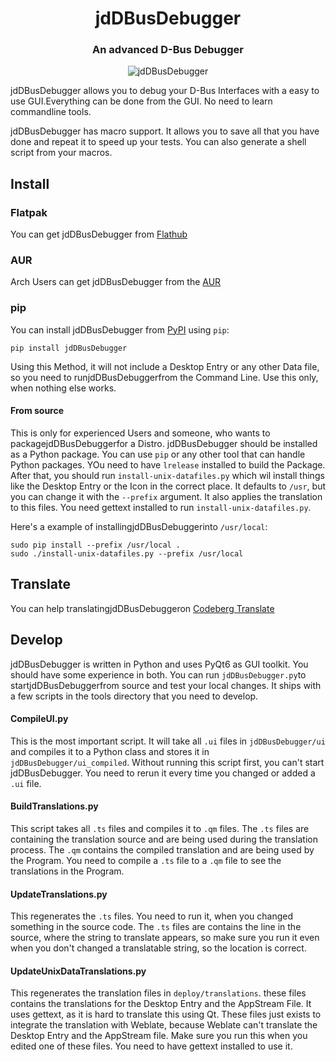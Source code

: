 <h1 align="center">jdDBusDebugger</h1>

<h3 align="center">An advanced D-Bus Debugger</h3>

<p align="center">
    <img alt="jdDBusDebugger" src="screenshots/MainWindow.png"/>
</p>

jdDBusDebugger allows you to debug your D-Bus Interfaces with a easy to use GUI.Everything can be done from the GUI. No need to learn commandline tools.

jdDBusDebugger has macro support. It allows you to save all that you have done and repeat it to speed up your tests. You can also generate a shell script from your macros.

## Install

### Flatpak
You can get jdDBusDebugger from [Flathub](https://flathub.org/apps/details/page.codeberg.JakobDev.jdDBusDebugger)

### AUR
Arch Users can get jdDBusDebugger from the [AUR](https://aur.archlinux.org/packages/jddesktopentryedit)

### pip
You can install jdDBusDebugger from [PyPI](https://pypi.org/project/jdDBusDebugger) using `pip`:
```shell
pip install jdDBusDebugger
```
Using this Method, it will not include a Desktop Entry or any other Data file, so you need to runjdDBusDebuggerfrom the Command Line.
Use this only, when nothing else works.

#### From source
This is only for experienced Users and someone, who wants to packagejdDBusDebuggerfor a Distro.
jdDBusDebugger should be installed as a Python package.
You can use `pip` or any other tool that can handle Python packages.
YOu need to have `lrelease` installed to build the Package.
After that, you should run `install-unix-datafiles.py` which wil install things like the Desktop Entry or the Icon in the correct place.
It defaults to `/usr`, but you can change it with the `--prefix` argument.
It also applies the translation to this files.
You need gettext installed to run `install-unix-datafiles.py`.

Here's a example of installingjdDBusDebuggerinto `/usr/local`:
```shell
sudo pip install --prefix /usr/local .
sudo ./install-unix-datafiles.py --prefix /usr/local
```

## Translate
You can help translatingjdDBusDebuggeron [Codeberg Translate](https://translate.codeberg.org/projects/jdDBusDebugger)

## Develop
jdDBusDebugger is written in Python and uses PyQt6 as GUI toolkit. You should have some experience in both.
You can run `jdDBusDebugger.py`to startjdDBusDebuggerfrom source and test your local changes.
It ships with a few scripts in the tools directory that you need to develop.


#### CompileUI.py
This is the most important script. It will take all `.ui` files in `jdDBusDebugger/ui` and compiles it to a Python class
and stores it in `jdDBusDebugger/ui_compiled`. Without running this script first, you can't start jdDBusDebugger.
You need to rerun it every time you changed or added a `.ui` file.

#### BuildTranslations.py
This script takes all `.ts` files and compiles it to `.qm` files.
The `.ts` files are containing the translation source and are being used during the translation process.
The `.qm` contains the compiled translation and are being used by the Program.
You need to compile a `.ts` file to a `.qm` file to see the translations in the Program.

#### UpdateTranslations.py
This regenerates the `.ts` files. You need to run it, when you changed something in the source code.
The `.ts` files are contains the line in the source, where the string to translate appears,
so make sure you run it even when you don't changed a translatable string, so the location is correct.

####  UpdateUnixDataTranslations.py
This regenerates the translation files in `deploy/translations`. these files contains the translations for the Desktop Entry and the AppStream File.
It uses gettext, as it is hard to translate this using Qt.
These files just exists to integrate the translation with Weblate, because Weblate can't translate the Desktop Entry and the AppStream file.
Make sure you run this when you edited one of these files.
You need to have gettext installed to use it.
